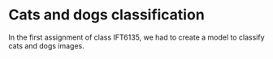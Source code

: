 # Cats and dogs classification
In the first assignment of class IFT6135, we had to create a model to classify cats and dogs images.
